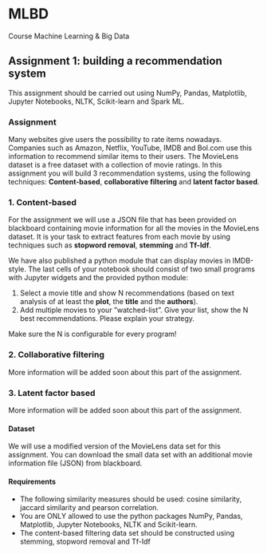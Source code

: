 # MLBD

Course Machine Learning &amp; Big Data

## Assignment 1: building a recommendation system

This assignment should be carried out using NumPy, Pandas, Matplotlib, Jupyter Notebooks, NLTK, Scikit-learn and Spark ML.

### Assignment

Many websites give users the possibility to rate items nowadays. Companies such as Amazon, Netflix, YouTube, IMDB and Bol.com use this information to recommend similar items to their users. The MovieLens dataset is a free dataset with a collection of movie ratings.
In this assignment you will build 3 recommendation systems, using the following techniques: **Content-based**, **collaborative filtering** and **latent factor based**.

### 1. Content-based

For the assignment we will use a JSON file that has been provided on blackboard containing movie information for all the movies in the MovieLens dataset. It is your task to extract features from each movie by using techniques such as **stopword removal**, **stemming** and **Tf-Idf**.

We have also published a python module that can display movies in IMDB-style. The last cells of your notebook should consist of two small programs with Jupyter widgets and the provided python module:

1. Select a movie title and show N recommendations (based on text analysis of at least the **plot**, the **title** and the **authors**).
2. Add multiple movies to your ”watched-list”. Give your list, show the N best recommendations. Please explain your strategy.

Make sure the N is configurable for every program!

### 2. Collaborative filtering

More information will be added soon about this part of the assignment.

### 3. Latent factor based

More information will be added soon about this part of the assignment.

#### Dataset

We will use a modified version of the MovieLens data set for this assignment. You can download the small data set with an additional movie information file (JSON) from blackboard.

#### Requirements

- The following similarity measures should be used: cosine similarity, jaccard similarity and pearson correlation.
- You are ONLY allowed to use the python packages NumPy, Pandas, Matplotlib, Jupyter Notebooks, NLTK and Scikit-learn.
- The content-based filtering data set should be constructed using stemming, stopword removal and Tf-Idf